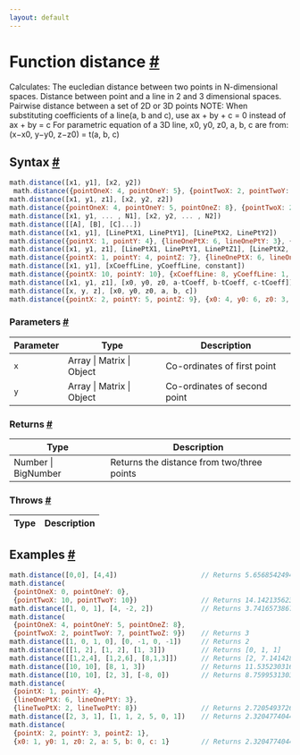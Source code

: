```yaml
---
layout: default
---
```


<!-- Note: This file is automatically generated from source code comments. Changes made in this file will be overridden. -->

<h1 id="function-distance">Function distance <a href="#function-distance" title="Permalink">#</a></h1>

Calculates:
   The eucledian distance between two points in N-dimensional spaces.
   Distance between point and a line in 2 and 3 dimensional spaces.
   Pairwise distance between a set of 2D or 3D points
NOTE:
   When substituting coefficients of a line(a, b and c), use ax + by + c = 0 instead of ax + by = c
   For parametric equation of a 3D line, x0, y0, z0, a, b, c are from: (x−x0, y−y0, z−z0) = t(a, b, c)


<h2 id="syntax">Syntax <a href="#syntax" title="Permalink">#</a></h2>

```js
math.distance([x1, y1], [x2, y2])
 math.distance({pointOneX: 4, pointOneY: 5}, {pointTwoX: 2, pointTwoY: 7})
math.distance([x1, y1, z1], [x2, y2, z2])
math.distance({pointOneX: 4, pointOneY: 5, pointOneZ: 8}, {pointTwoX: 2, pointTwoY: 7, pointTwoZ: 9})
math.distance([x1, y1, ... , N1], [x2, y2, ... , N2])
math.distance([[A], [B], [C]...])
math.distance([x1, y1], [LinePtX1, LinePtY1], [LinePtX2, LinePtY2])
math.distance({pointX: 1, pointY: 4}, {lineOnePtX: 6, lineOnePtY: 3}, {lineTwoPtX: 2, lineTwoPtY: 8})
math.distance([x1, y1, z1], [LinePtX1, LinePtY1, LinePtZ1], [LinePtX2, LinePtY2, LinePtZ2])
math.distance({pointX: 1, pointY: 4, pointZ: 7}, {lineOnePtX: 6, lineOnePtY: 3, lineOnePtZ: 4}, {lineTwoPtX: 2, lineTwoPtY: 8, lineTwoPtZ: 5})
math.distance([x1, y1], [xCoeffLine, yCoeffLine, constant])
math.distance({pointX: 10, pointY: 10}, {xCoeffLine: 8, yCoeffLine: 1, constant: 3})
math.distance([x1, y1, z1], [x0, y0, z0, a-tCoeff, b-tCoeff, c-tCoeff]) point and parametric equation of 3D line
math.distance([x, y, z], [x0, y0, z0, a, b, c])
math.distance({pointX: 2, pointY: 5, pointZ: 9}, {x0: 4, y0: 6, z0: 3, a: 4, b: 2, c: 0})
```

<h3 id="parameters">Parameters <a href="#parameters" title="Permalink">#</a></h3>

Parameter | Type | Description
--------- | ---- | -----------
`x` | Array &#124; Matrix &#124; Object | Co-ordinates of first point
`y` | Array &#124; Matrix &#124; Object | Co-ordinates of second point

<h3 id="returns">Returns <a href="#returns" title="Permalink">#</a></h3>

Type | Description
---- | -----------
Number &#124; BigNumber | Returns the distance from two/three points


<h3 id="throws">Throws <a href="#throws" title="Permalink">#</a></h3>

Type | Description
---- | -----------


<h2 id="examples">Examples <a href="#examples" title="Permalink">#</a></h2>

```js
math.distance([0,0], [4,4])                     // Returns 5.656854249492381
math.distance(
 {pointOneX: 0, pointOneY: 0},
 {pointTwoX: 10, pointTwoY: 10})                // Returns 14.142135623730951
math.distance([1, 0, 1], [4, -2, 2])            // Returns 3.7416573867739413
math.distance(
 {pointOneX: 4, pointOneY: 5, pointOneZ: 8},
 {pointTwoX: 2, pointTwoY: 7, pointTwoZ: 9})    // Returns 3
math.distance([1, 0, 1, 0], [0, -1, 0, -1])     // Returns 2
math.distance([[1, 2], [1, 2], [1, 3]])         // Returns [0, 1, 1]
math.distance([[1,2,4], [1,2,6], [8,1,3]])      // Returns [2, 7.14142842854285, 7.681145747868608]
math.distance([10, 10], [8, 1, 3])              // Returns 11.535230316796387
math.distance([10, 10], [2, 3], [-8, 0])        // Returns 8.759953130362847
math.distance(
 {pointX: 1, pointY: 4},
 {lineOnePtX: 6, lineOnePtY: 3},
 {lineTwoPtX: 2, lineTwoPtY: 8})                // Returns 2.720549372624744
math.distance([2, 3, 1], [1, 1, 2, 5, 0, 1])    // Returns 2.3204774044612857
math.distance(
 {pointX: 2, pointY: 3, pointZ: 1},
 {x0: 1, y0: 1, z0: 2, a: 5, b: 0, c: 1}        // Returns 2.3204774044612857
```


